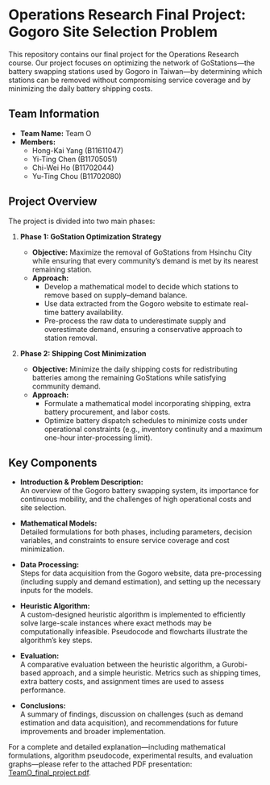 # Operations Research Final Project: Gogoro Site Selection Problem

This repository contains our final project for the Operations Research course. Our project focuses on optimizing the network of GoStations—the battery swapping stations used by Gogoro in Taiwan—by determining which stations can be removed without compromising service coverage and by minimizing the daily battery shipping costs.

## Team Information

- **Team Name:** Team O
- **Members:**
  - Hong-Kai Yang (B11611047)
  - Yi-Ting Chen (B11705051)
  - Chi-Wei Ho (B11702044)
  - Yu-Ting Chou (B11702080)

## Project Overview

The project is divided into two main phases:

1. **Phase 1: GoStation Optimization Strategy**  
   - **Objective:** Maximize the removal of GoStations from Hsinchu City while ensuring that every community’s demand is met by its nearest remaining station.
   - **Approach:**  
     - Develop a mathematical model to decide which stations to remove based on supply–demand balance.
     - Use data extracted from the Gogoro website to estimate real-time battery availability.
     - Pre-process the raw data to underestimate supply and overestimate demand, ensuring a conservative approach to station removal.

2. **Phase 2: Shipping Cost Minimization**  
   - **Objective:** Minimize the daily shipping costs for redistributing batteries among the remaining GoStations while satisfying community demand.
   - **Approach:**  
     - Formulate a mathematical model incorporating shipping, extra battery procurement, and labor costs.
     - Optimize battery dispatch schedules to minimize costs under operational constraints (e.g., inventory continuity and a maximum one-hour inter-processing limit).

## Key Components

- **Introduction & Problem Description:**  
  An overview of the Gogoro battery swapping system, its importance for continuous mobility, and the challenges of high operational costs and site selection.

- **Mathematical Models:**  
  Detailed formulations for both phases, including parameters, decision variables, and constraints to ensure service coverage and cost minimization.

- **Data Processing:**  
  Steps for data acquisition from the Gogoro website, data pre-processing (including supply and demand estimation), and setting up the necessary inputs for the models.

- **Heuristic Algorithm:**  
  A custom-designed heuristic algorithm is implemented to efficiently solve large-scale instances where exact methods may be computationally infeasible. Pseudocode and flowcharts illustrate the algorithm’s key steps.

- **Evaluation:**  
  A comparative evaluation between the heuristic algorithm, a Gurobi-based approach, and a simple heuristic. Metrics such as shipping times, extra battery costs, and assignment times are used to assess performance.

- **Conclusions:**  
  A summary of findings, discussion on challenges (such as demand estimation and data acquisition), and recommendations for future improvements and broader implementation.

For a complete and detailed explanation—including mathematical formulations, algorithm pseudocode, experimental results, and evaluation graphs—please refer to the attached PDF presentation: [TeamO_final_project.pdf](TeamO_final_project_compressed.pdf).
